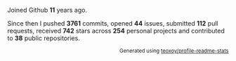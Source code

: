 Joined Github **11** years ago.

Since then I pushed **3761** commits, opened **44** issues, submitted **112** pull requests, received **742** stars across **254** personal projects and contributed to **38** public repositories.

<p align="right"><sub>Generated using <a href="https://github.com/marketplace/actions/profile-readme-stats">teoxoy/profile-readme-stats</a></sub></p>
